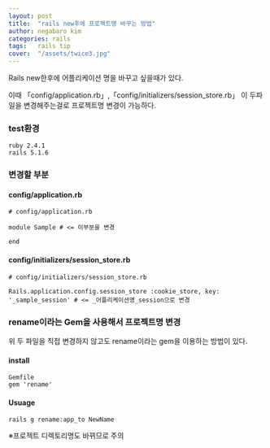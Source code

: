 ```yaml
---
layout: post
title:  "rails new후에 프로젝트명 바꾸는 방법"
author: negabaro kim
categories: rails
tags:	rails tip
cover:  "/assets/twice3.jpg"
---
```


Rails new한후에 어플리케이션 명을 바꾸고 싶을때가 있다.

이때 「config/application.rb」,「config/initializers/session_store.rb」
이 두파일을 변경해주는걸로 프로젝트명 변경이 가능하다.




### test환경

```
ruby 2.4.1
rails 5.1.6
```


### 변경할 부분


#### config/application.rb

```
# config/application.rb
 
module Sample # <= 이부분을 변경
 
end
```

#### config/initializers/session_store.rb

```
# config/initializers/session_store.rb
 
Rails.application.config.session_store :cookie_store, key: '_sample_session' # <= _어플리케이션명_session으로 변경
```


### rename이라는 Gem을 사용해서 프로젝트명 변경

위 두 파일을 직접 변경하지 않고도 rename이라는 gem을 이용하는 방법이 있다.


#### install

```
Gemfile
gem 'rename'
```

#### Usuage

```
rails g rename:app_to NewName
```

※프로젝트 디렉토리명도 바뀌므로 주의


[참고]: https://qiita.com/colorrabbit/items/11e16f323ed36a0cb7ab

